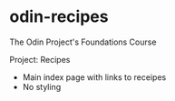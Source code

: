 # odin-recipes
The Odin Project's Foundations Course

Project: Recipes

- Main index page with links to receipes
- No styling
